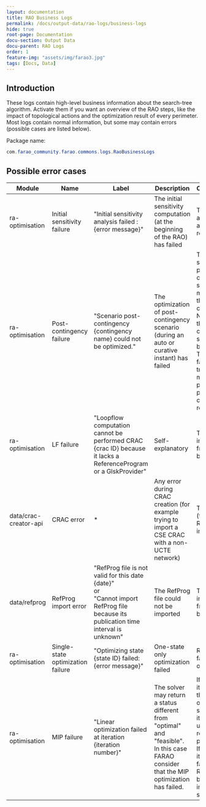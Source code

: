 ```yaml
---
layout: documentation
title: RAO Business Logs
permalink: /docs/output-data/rao-logs/business-logs
hide: true
root-page: Documentation
docu-section: Output Data
docu-parent: RAO Logs
order: 1
feature-img: "assets/img/farao3.jpg"
tags: [Docs, Data]
---
```


## Introduction

These logs contain high-level business information about the search-tree algorithm. Activate them if you want an overview of the RAO steps, like the impact of topological actions and the optimization result of every perimeter.
Most logs contain normal information, but some may contain errors (possible cases are listed below).  

Package name:  
~~~java
com.farao_community.farao.commons.logs.RaoBusinessLogs
~~~

## Possible error cases

| Module                | Name                              | Label                                                                                                                                       | Description                                                                                                                               | Consequence                                                                                                                                                                                                                                |
|-----------------------|-----------------------------------|---------------------------------------------------------------------------------------------------------------------------------------------|-------------------------------------------------------------------------------------------------------------------------------------------|--------------------------------------------------------------------------------------------------------------------------------------------------------------------------------------------------------------------------------------------|
| ra-optimisation       | Initial sensitivity failure       | "Initial sensitivity analysis failed : {error message}"                                                                                     | The initial sensitivity computation (at the beginning of the RAO) has failed                                                              | The RAO exits and returns an empty result                                                                                                                                                                                                  |
| ra-optimisation       | Post-contingency failure          | "Scenario post-contingency {contingency name} could not be optimized."                                                                      | The optimization of post-contingency scenario (during an auto or curative instant) has failed                                             | The RAO skips this post-contingency scenario and moves on to the next contingency. <br> No result for the failed contingency scenario will be produced. <br> The RAO will fail when trying to merge preventive & post-contingency results. |
| ra-optimisation       | LF failure                        | "Loopflow computation cannot be performed CRAC {crac ID} because it lacks a ReferenceProgram or a GlskProvider"                             | Self-explanatory                                                                                                                          | The RAO is interrupted from the beginning                                                                                                                                                                                                  |
| data/crac-creator-api | CRAC error                        | *                                                                                                                                           | Any error during CRAC creation (for example trying to import a CSE CRAC with a non-UCTE network)                                          | The import (thus the RAO) is interrupted                                                                                                                                                                                                   |
| data/refprog          | RefProg import error              | "RefProg file is not valid for this date {date}" <br> or <br> "Cannot import RefProg file because its publication time interval is unknown" | The RefProg file could not be imported                                                                                                    | The RAO is interrupted from the beginning                                                                                                                                                                                                  |
| ra-optimisation       | Single-state optimization failure | "Optimizing state {state ID} failed: {error message}"                                                                                       | One-state only optimization failed                                                                                                        | RAO returns a failed RAO output                                                                                                                                                                                                            |
| ra-optimisation       | MIP failure                       | "Linear optimization failed at iteration {iteration number}"                                                                                | The solver may return a status different from "optimal" and "feasible". In this case FARAO consider that the MIP optimization has failed. | If a previous iteration of the MIP optimization succeeded, its results is used in the rest of the process. <br> If it is the first iteration that failed, the RAO will fall back to the initial situation.                                 |
